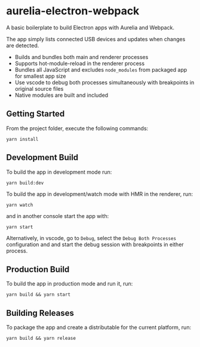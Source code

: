 # aurelia-electron-webpack

A basic boilerplate to build Electron apps with Aurelia and Webpack.

The app simply lists connected USB devices and updates when changes are detected.

- Builds and bundles both main and renderer processes
- Supports hot-module-reload in the renderer process
- Bundles all JavaScript and excludes `node_modules` from packaged app for smallest app size
- Use vscode to debug both processes simultaneously with breakpoints in original source files
- Native modules are built and included

## Getting Started

From the project folder, execute the following commands:

```
yarn install
```

## Development Build

To build the app in development mode run:

```
yarn build:dev
```

To build the app in development/watch mode with HMR in the renderer, run:

```
yarn watch
```

and in another console start the app with:

```
yarn start
```

Alternatively, in vscode, go to `Debug`, select the `Debug Both Processes` configuration and and
start the debug session with breakpoints in either process.

## Production Build

To build the app in production mode and run it, run:

```
yarn build && yarn start
```

## Building Releases

To package the app and create a distributable for the current platform, run:

```
yarn build && yarn release
```
